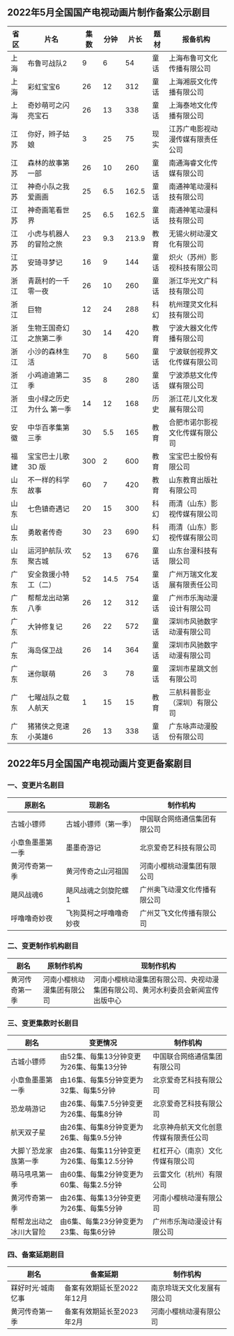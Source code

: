 ## 2022年5月全国国产电视动画片制作备案公示剧目
 省区 | 片名 | 集数 | 分钟 | 片长 | 题材 | 报备机构 
---|---|---|---|---|---|---
 上海 | 布鲁可战队2 | 9 | 6 | 54 | 童话 | 上海布鲁可文化传播有限公司 
 上海 | 彩虹宝宝6 | 26 | 12 | 312 | 童话 | 上海湘辰文化传播有限公司 
 上海 | 奇妙萌可之闪亮宝石 | 26 | 13 | 338 | 童话 | 上海泰地文化传播有限公司 
 江苏 | 你好，辫子姑娘 | 3 | 25 | 75 | 现实 | 江苏广电影视动漫传媒有限责任公司 
 江苏 | 森林的故事第一部 | 26 | 10 | 260 | 童话 | 南通海睿文化传媒有限公司 
 江苏 | 神奇小队之我爱画画 | 25 | 6.5 | 162.5 | 童话 | 南通神笔动漫科技有限公司 
 江苏 | 神奇画笔看世界 | 25 | 6.5 | 162.5 | 童话 | 南通神笔动漫科技有限公司 
 江苏 | 小虎与机器人的冒险之旅 | 23 | 9.3 | 213.9 | 教育 | 无锡火树动漫文化有限公司 
 江苏 | 安琦寻梦记 | 16 | 9 | 144 | 童话 | 炽火（苏州）影视科技有限公司 
 浙江 | 青蔬村的一千零一夜 | 26 | 10 | 260 | 童话 | 浙江华光文广科技有限公司 
 浙江 | 巨物 | 12 | 24 | 288 | 科幻 | 杭州理灵文化科技有限公司 
 浙江 | 生物王国奇幻之旅第二季 | 30 | 14 | 420 | 教育 | 宁波大器文化传播有限公司 
 浙江 | 小沙的森林生活 | 70 | 8 | 560 | 童话 | 宁波联创视界文化传媒有限公司 
 浙江 | 小鸡迪迪第二季 | 35 | 8 | 280 | 童话 | 宁波添慈文化传媒有限公司 
 浙江 | 虫小绿之历史为什么 第一季 | 14 | 12 | 168 | 历史 | 浙江花儿文化发展有限公司 
 安徽 | 中华百孝集第三季 | 30 | 5.5 | 165 | 教育 | 合肥市诺尔影视文化传媒有限公司 
 福建 | 宝宝巴士儿歌 3D 版 | 300 | 2 | 600 | 教育 | 宝宝巴士股份有限公司 
 山东 | 不一样的科学故事 | 60 | 7 | 420 | 教育 | 山东教育出版社有限公司 
 山东 | 七色镇奇遇记 | 20 | 15 | 300 | 科幻 | 雨清（山东）影视传媒有限公司 
 山东 | 勇敢者传奇 | 30 | 23 | 690 | 科幻 | 雨清（山东）影视传媒有限公司 
 山东 | 运河护航队·欢聚古城 | 52 | 13 | 676 | 童话 | 山东台漫科技有限公司 
 广东 | 安全救援小特工（二） | 52 | 14.5 | 754 | 童话 | 广州万瑞文化发展有限责任公司 
 广东 | 帮帮龙出动第八季 | 26 | 12 | 312 | 童话 | 广州市乐淘动漫设计有限公司 
 广东 | 大钟修复记 | 26 | 22 | 572 | 童话 | 深圳市风驰数字动漫有限公司 
 广东 | 海岛保卫战 | 26 | 14 | 364 | 童话 | 深圳市风驰数字动漫有限公司 
 广东 | 迷你联萌 | 26 | 3 | 78 | 童话 | 深圳市星跳文创有限公司 
 广东 | 七曜战队之载人航天 | 1 | 15 | 15 | 教育 | 三航科普影业（深圳）有限公司 
 广东 | 猪猪侠之竞速小英雄6 | 26 | 13 | 338 | 童话 | 广东咏声动漫股份有限公司 

## 2022年5月全国国产电视动画片变更备案剧目
### 一、变更片名剧目
 原剧名 | 现剧名 | 制作机构 
---|---|---
 古城小镖师 | 古城小镖师（第一季） | 中国联合网络通信集团有限公司 
 小章鱼墨墨第一季 | 墨墨奇游记 | 北京爱奇艺科技有限公司 
 黄河传奇第一季 | 黄河传奇之山河祖国 | 河南小樱桃动漫集团有限公司 
 飓风战魂6 | 飓风战魂之剑旋陀螺1 | 广州奥飞动漫文化传播有限公司 
 呼噜噜奇妙夜 | 飞狗莫柯之呼噜噜奇妙夜 | 广州艾飞文化传播有限公司 

### 二、变更制作机构剧目
 剧名 | 原制作机构 | 现制作机构 
---|---|---
 黄河传奇第一季 | 河南小樱桃动漫集团有限公司 | 河南小樱桃动漫集团有限公司、央视动漫集团有限公司、黄河水利委员会新闻宣传出版中心 

### 三、变更集数时长剧目
剧名 | 变更情况 | 制作机构 
---|---|---
 古城小镖师 | 由52集、每集13分钟变更为26集、每集13分钟 | 中国联合网络通信集团有限公司 
 小章鱼墨墨第一季 | 由16集、每集5分钟变更为32集、每集5分钟 | 北京爱奇艺科技有限公司 
 恐龙萌游记 | 由26集、每集7.5分钟变更为26集、每集8分钟 | 北京爱奇艺科技有限公司 
 航天双子星 | 由26集、每集8分钟变更为26集、每集9.5分钟 | 北京神舟航天文化创意传媒有限责任公司 
 大脚丫恐龙家族第一季 | 由26集、每集11分钟变更为26集、每集12.5分钟 | 杠杠开心（南京）文化传媒有限公司 
 萌马吼吼第一季 | 由60集、每集2分钟变更为60集、每集2.5分钟 | 云雷文化（杭州）有限公司 
 黄河传奇第一季 | 由26集、每集13分钟变更为26集、每集5分钟 | 河南小樱桃动漫有限公司 
 帮帮龙出动之冰川大冒险 | 由6集、每集23分钟变更为23集、每集6分钟 | 广州市乐淘动漫设计有限公司 

### 四、备案延期剧目
 剧名 | 备案延期 | 制作机构 
---|---|---
 槑好时光·城南忆事 | 备案有效期延长至2022年12月 | 南京玲珑天文化发展有限公司 
 黄河传奇第一季 | 备案有效期延长至2023年2月 | 河南小樱桃动漫有限公司 